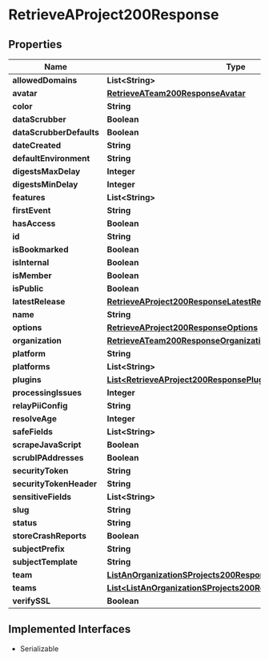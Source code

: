 

# RetrieveAProject200Response


## Properties

| Name | Type | Description | Notes |
|------------ | ------------- | ------------- | -------------|
|**allowedDomains** | **List&lt;String&gt;** |  |  |
|**avatar** | [**RetrieveATeam200ResponseAvatar**](RetrieveATeam200ResponseAvatar.md) |  |  |
|**color** | **String** |  |  |
|**dataScrubber** | **Boolean** |  |  |
|**dataScrubberDefaults** | **Boolean** |  |  |
|**dateCreated** | **String** |  |  |
|**defaultEnvironment** | **String** |  |  |
|**digestsMaxDelay** | **Integer** |  |  |
|**digestsMinDelay** | **Integer** |  |  |
|**features** | **List&lt;String&gt;** |  |  |
|**firstEvent** | **String** |  |  |
|**hasAccess** | **Boolean** |  |  |
|**id** | **String** |  |  |
|**isBookmarked** | **Boolean** |  |  |
|**isInternal** | **Boolean** |  |  |
|**isMember** | **Boolean** |  |  |
|**isPublic** | **Boolean** |  |  |
|**latestRelease** | [**RetrieveAProject200ResponseLatestRelease**](RetrieveAProject200ResponseLatestRelease.md) |  |  |
|**name** | **String** |  |  |
|**options** | [**RetrieveAProject200ResponseOptions**](RetrieveAProject200ResponseOptions.md) |  |  |
|**organization** | [**RetrieveATeam200ResponseOrganization**](RetrieveATeam200ResponseOrganization.md) |  |  |
|**platform** | **String** |  |  |
|**platforms** | **List&lt;String&gt;** |  |  |
|**plugins** | [**List&lt;RetrieveAProject200ResponsePluginsInner&gt;**](RetrieveAProject200ResponsePluginsInner.md) |  |  [optional] |
|**processingIssues** | **Integer** |  |  |
|**relayPiiConfig** | **String** |  |  |
|**resolveAge** | **Integer** |  |  |
|**safeFields** | **List&lt;String&gt;** |  |  |
|**scrapeJavaScript** | **Boolean** |  |  |
|**scrubIPAddresses** | **Boolean** |  |  |
|**securityToken** | **String** |  |  |
|**securityTokenHeader** | **String** |  |  |
|**sensitiveFields** | **List&lt;String&gt;** |  |  |
|**slug** | **String** |  |  |
|**status** | **String** |  |  |
|**storeCrashReports** | **Boolean** |  |  |
|**subjectPrefix** | **String** |  |  |
|**subjectTemplate** | **String** |  |  |
|**team** | [**ListAnOrganizationSProjects200ResponseInnerTeamsInner**](ListAnOrganizationSProjects200ResponseInnerTeamsInner.md) |  |  |
|**teams** | [**List&lt;ListAnOrganizationSProjects200ResponseInnerTeamsInner&gt;**](ListAnOrganizationSProjects200ResponseInnerTeamsInner.md) |  |  |
|**verifySSL** | **Boolean** |  |  |


## Implemented Interfaces

* Serializable


